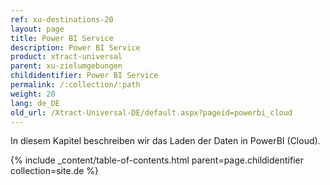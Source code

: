 ```yaml
---
ref: xu-destinations-20
layout: page
title: Power BI Service
description: Power BI Service
product: xtract-universal
parent: xu-zielumgebungen
childidentifier: Power BI Service
permalink: /:collection/:path
weight: 20
lang: de_DE
old_url: /Xtract-Universal-DE/default.aspx?pageid=powerbi_cloud
---
```


In diesem Kapitel beschreiben wir das Laden der Daten in PowerBI (Cloud).  

{% include _content/table-of-contents.html parent=page.childidentifier collection=site.de %}